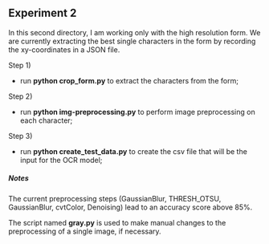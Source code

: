 ## Experiment 2

In this second directory, I am working only with the high resolution form. We are currently extracting
the best single characters in the form by recording the xy-coordinates in a JSON file.

Step 1)
 * run **python crop_form.py** to extract the characters from the form;

Step 2) 
 * run **python img-preprocessing.py** to perform image preprocessing on each character;

Step 3)
 * run **python create_test_data.py** to create the csv file that will be the input for the OCR model;

##### Notes

The current preprocessing steps (GaussianBlur, THRESH_OTSU, GaussianBlur, cvtColor, Denoising) lead to
an accuracy score above 85%.  

The script named **gray.py** is used to make manual changes to the preprocessing of a single image, if necessary. 
 

